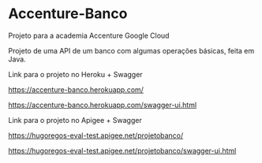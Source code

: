 # Accenture-Banco
Projeto para a academia Accenture Google Cloud


Projeto de uma API de um banco com algumas operações básicas, feita em Java.

Link para o projeto no Heroku + Swagger

https://accenture-banco.herokuapp.com/

https://accenture-banco.herokuapp.com/swagger-ui.html

Link para o projeto no Apigee + Swagger

https://hugoregos-eval-test.apigee.net/projetobanco/

https://hugoregos-eval-test.apigee.net/projetobanco/swagger-ui.html
